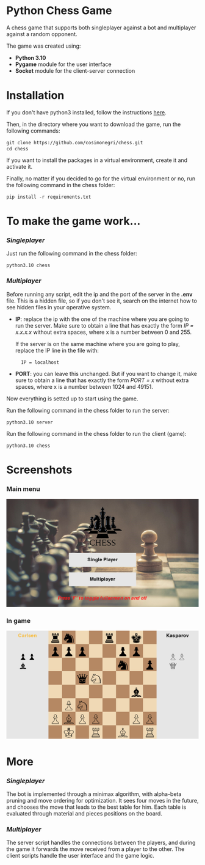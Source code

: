 # Python Chess Game

A chess game that supports both singleplayer against a bot and multiplayer against a random opponent.

The game was created using:

- **Python 3.10**
- **Pygame** module for the user interface
- **Socket** module for the client-server connection

# Installation

If you don't have python3 installed, follow the instructions [here](https://www.python.org/downloads/).

Then, in the directory where you want to download the game, run the following commands:

    git clone https://github.com/cosimonegri/chess.git
    cd chess

If you want to install the packages in a virtual environment, create it and activate it.

Finally, no matter if you decided to go for the virtual environment or no, run the following command in the chess folder:

    pip install -r requirements.txt

# To make the game work...

### _Singleplayer_

Just run the following command in the chess folder:

    python3.10 chess

### _Multiplayer_

Before running any script, edit the ip and the port of the server in the **.env** file. This is a hidden file, so if you don't see it, search on the internet how to see hidden files in your operative system.

- **IP**: replace the ip with the one of the machine where you are going to run the server. Make sure to obtain a line that has exactly the form _IP = x.x.x.x_ without extra spaces, where x is a number between 0 and 255.

  If the server is on the same machine where you are going to play, replace the IP line in the file with:

        IP = localhost

- **PORT**: you can leave this unchanged. But if you want to change it, make sure to obtain a line that has exactly the form _PORT = x_ without extra spaces, where x is a number between 1024 and 49151.

Now everything is setted up to start using the game.

Run the following command in the chess folder to run the server:

    python3.10 server

Run the following command in the chess folder to run the client (game):

    python3.10 chess

# Screenshots

### Main menu

![Main menu image](/screenshots/screen1?raw=True)

### In game

![Game menu image](/screenshots/screen2?raw=True)

# More

### _Singleplayer_

The bot is implemented through a minimax algorithm, with alpha-beta pruning and move ordering for optimization. It sees four moves in the future, and chooses the move that leads to the best table for him. Each table is evaluated through material and pieces positions on the board.

### _Multiplayer_

The server script handles the connections between the players, and during the game it forwards the move received from a player to the other. The client scripts handle the user interface and the game logic.
